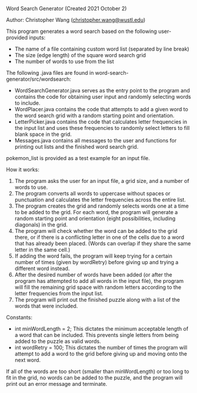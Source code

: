 Word Search Generator (Created 2021 October 2)

Author: Christopher Wang (christopher.wang@wustl.edu)

This program generates a word search based on the following user-provided inputs:
- The name of a file containing custom word list (separated by line break)
- The size (edge length) of the square word search grid
- The number of words to use from the list

The following .java files are found in word-search-generator/src/wordsearch:
- WordSearchGenerator.java serves as the entry point to the program and contains the code for obtaining user input and randomly selecting words to include.
- WordPlacer.java contains the code that attempts to add a given word to the word search grid with a random starting point and orientation.
- LetterPicker.java contains the code that calculates letter frequencies in the input list and uses these frequencies to randomly select letters to fill blank space in the grid.
- Messages.java contains all messages to the user and functions for printing out lists and the finished word search grid.

pokemon_list is provided as a test example for an input file.

How it works:
1) The program asks the user for an input file, a grid size, and a number of words to use.
2) The program converts all words to uppercase without spaces or punctuation and calculates the letter frequencies across the entire list.
3) The program creates the grid and randomly selects words one at a time to be added to the grid. For each word, the program will generate a random starting point and orientation (eight possibilities, including diagonals) in the grid.
5) The program will check whether the word can be added to the grid there, or if there is a conflicting letter in one of the cells due to a word that has already been placed. (Words can overlap if they share the same letter in the same cell.)
6) If adding the word fails, the program will keep trying for a certain number of times (given by wordRetry) before giving up and trying a different word instead.
7) After the desired number of words have been added (or after the program has attempted to add all words in the input file), the program will fill the remaining grid space with random letters according to the letter frequencies from the input list.
8) The program will print out the finished puzzle along with a list of the words that were included.

Constants:
- int minWordLength = 2; This dictates the minimum acceptable length of a word that can be included. This prevents single letters from being added to the puzzle as valid words.
- int wordRetry = 100; This dictates the number of times the program will attempt to add a word to the grid before giving up and moving onto the next word.

If all of the words are too short (smaller than minWordLength) or too long to fit in the grid, no words can be added to the puzzle, and the program will print out an error message and terminate.
